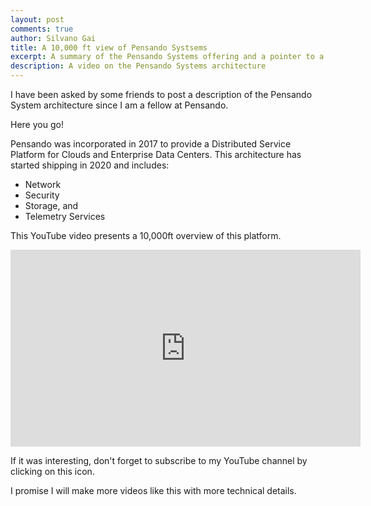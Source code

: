 ```yaml
---
layout: post
comments: true
author: Silvano Gai
title: A 10,000 ft view of Pensando Systsems
excerpt: A summary of the Pensando Systems offering and a pointer to a YouTube video
description: A video on the Pensando Systems architecture
---
```

I have been asked by some friends to post a description of the Pensando System architecture since I am a fellow at Pensando.

Here you go!

Pensando was incorporated in 2017 to provide a Distributed Service Platform for Clouds and Enterprise Data Centers.
This architecture has started shipping in 2020 and includes:
* Network
* Security
* Storage, and
* Telemetry Services

This YouTube video presents a 10,000ft overview of this platform.

<iframe width="560" height="315" src="https://www.youtube.com/embed/7w3DyafcIj8" frameborder="0" allow="accelerometer; autoplay; encrypted-media; gyroscope; picture-in-picture" allowfullscreen></iframe>

If it was interesting, don't forget to subscribe to my YouTube channel by clicking on this icon.

<script src="https://apis.google.com/js/platform.js"></script>

<div class="g-ytsubscribe" data-channelid="UCZ_wzpfcZXi9iZ5DkYNVBsA" data-layout="default" data-count="default"></div>

I promise I will make more videos like this with more technical details.
